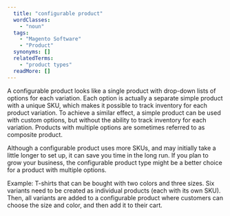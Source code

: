 ```yaml
---
  title: "configurable product"
  wordClasses: 
    - "noun"
  tags: 
    - "Magento Software"
    - "Product"
  synonyms: []
  relatedTerms: 
    - "product types"
  readMore: []
---
```

A configurable product looks like a single product with drop-down lists of options for each variation. Each option is actually a separate simple product with a unique SKU, which makes it possible to track inventory for each product variation.
To achieve a similar effect, a simple product can be used with custom options, but without the ability to track inventory for each variation. Products with multiple options are sometimes referred to as composite product.

Although a configurable product uses more SKUs, and may initially take a little longer to set up, it can save you time in the long run. If you plan to grow your business, the configurable product type might be a better choice for a product with multiple options.

Example: T-shirts that can be bought with two colors and three sizes. Six variants need to be created as individual products (each with its own SKU). Then, all variants are added to a configurable product where customers can choose the size and color, and then add it to their cart.